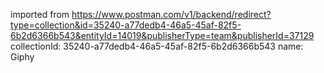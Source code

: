 imported from https://www.postman.com/v1/backend/redirect?type=collection&id=35240-a77dedb4-46a5-45af-82f5-6b2d6366b543&entityId=14019&publisherType=team&publisherId=37129
collectionId: 35240-a77dedb4-46a5-45af-82f5-6b2d6366b543
name: Giphy